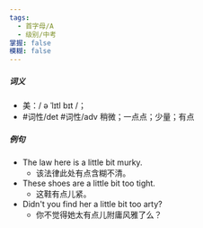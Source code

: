 ```yaml
---
tags:
  - 首字母/A
  - 级别/中考
掌握: false
模糊: false
---
```

##### 词义
- 美：/ ə ˈlɪtl bɪt /；
- #词性/det #词性/adv  稍微；一点点；少量；有点
##### 例句
- The law here is a little bit murky.
	- 该法律此处有点含糊不清。
- These shoes are a little bit too tight.
	- 这鞋有点儿紧。
- Didn't you find her a little bit too arty?
	- 你不觉得她太有点儿附庸风雅了么？
